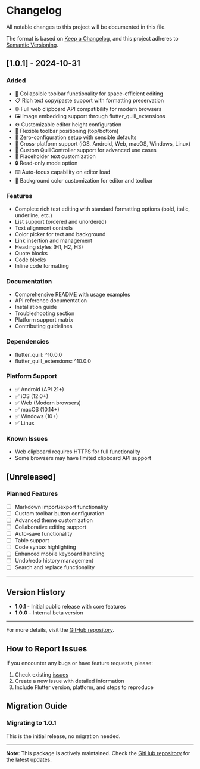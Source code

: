 # Changelog

All notable changes to this project will be documented in this file.

The format is based on [Keep a Changelog](https://keepachangelog.com/en/1.0.0/),
and this project adheres to [Semantic Versioning](https://semver.org/spec/v2.0.0.html).

## [1.0.1] - 2024-10-31

### Added
- 🎨 Collapsible toolbar functionality for space-efficient editing
- 📋 Rich text copy/paste support with formatting preservation
- 🌐 Full web clipboard API compatibility for modern browsers
- 🖼️ Image embedding support through flutter_quill_extensions
- ⚙️ Customizable editor height configuration
- 📍 Flexible toolbar positioning (top/bottom)
- 🎯 Zero-configuration setup with sensible defaults
- 📱 Cross-platform support (iOS, Android, Web, macOS, Windows, Linux)
- 🔧 Custom QuillController support for advanced use cases
- 💬 Placeholder text customization
- 🔒 Read-only mode option
- ⌨️ Auto-focus capability on editor load
- 🎨 Background color customization for editor and toolbar

### Features
- Complete rich text editing with standard formatting options (bold, italic, underline, etc.)
- List support (ordered and unordered)
- Text alignment controls
- Color picker for text and background
- Link insertion and management
- Heading styles (H1, H2, H3)
- Quote blocks
- Code blocks
- Inline code formatting

### Documentation
- Comprehensive README with usage examples
- API reference documentation
- Installation guide
- Troubleshooting section
- Platform support matrix
- Contributing guidelines

### Dependencies
- flutter_quill: ^10.0.0
- flutter_quill_extensions: ^10.0.0

### Platform Support
- ✅ Android (API 21+)
- ✅ iOS (12.0+)
- ✅ Web (Modern browsers)
- ✅ macOS (10.14+)
- ✅ Windows (10+)
- ✅ Linux

### Known Issues
- Web clipboard requires HTTPS for full functionality
- Some browsers may have limited clipboard API support

## [Unreleased]

### Planned Features
- [ ] Markdown import/export functionality
- [ ] Custom toolbar button configuration
- [ ] Advanced theme customization
- [ ] Collaborative editing support
- [ ] Auto-save functionality
- [ ] Table support
- [ ] Code syntax highlighting
- [ ] Enhanced mobile keyboard handling
- [ ] Undo/redo history management
- [ ] Search and replace functionality

---

## Version History

- **1.0.1** - Initial public release with core features
- **1.0.0** - Internal beta version

---

For more details, visit the [GitHub repository](https://github.com/rahulk3sharmadev/smart_rich_editor).

## How to Report Issues

If you encounter any bugs or have feature requests, please:
1. Check existing [issues](https://github.com/rahulk3sharmadev/smart_rich_editor/issues)
2. Create a new issue with detailed information
3. Include Flutter version, platform, and steps to reproduce

## Migration Guide

### Migrating to 1.0.1
This is the initial release, no migration needed.

---

**Note**: This package is actively maintained. Check the [GitHub repository](https://github.com/rahulk3sharmadev/smart_rich_editor) for the latest updates.